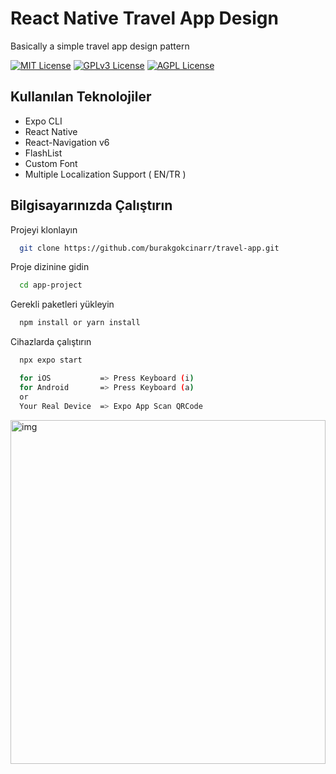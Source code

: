 # React Native Travel App Design
Basically a simple travel app design pattern

[![MIT License](https://img.shields.io/badge/License-MIT-green.svg)](https://choosealicense.com/licenses/mit/)
[![GPLv3 License](https://img.shields.io/badge/License-GPL%20v3-yellow.svg)](https://opensource.org/licenses/)
[![AGPL License](https://img.shields.io/badge/license-AGPL-blue.svg)](http://www.gnu.org/licenses/agpl-3.0)

  
## Kullanılan Teknolojiler

* Expo CLI
* React Native 
* React-Navigation v6
* FlashList
* Custom Font
* Multiple Localization Support ( EN/TR )

## Bilgisayarınızda Çalıştırın

Projeyi klonlayın

```bash
  git clone https://github.com/burakgokcinarr/travel-app.git
```

Proje dizinine gidin

```bash
  cd app-project
```

Gerekli paketleri yükleyin

```bash
  npm install or yarn install
```

Cihazlarda çalıştırın

```bash
  npx expo start
```
```bash
  for iOS           => Press Keyboard (i)
  for Android       => Press Keyboard (a)
  or
  Your Real Device  => Expo App Scan QRCode
```
<img src="https://github.com/burakgokcinarr/travel-app/blob/main/demo2.png" alt="img" width="100%" height="550">
